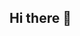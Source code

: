 ## Hi there 👋

<!--


# 👩‍💻 Your Name
Aspiring Data Scientist | [Your University Name]  
📍 Your City, Country · ✉️ [your.email@example.com] · 📞 [+123 456 7890]  
[GitHub](https://github.com/yourusername) · [LinkedIn](https://linkedin.com/in/yourprofile) · [Portfolio](https://yourportfolio.com)

---

## 🎓 Education

**Bachelor of Science in Data Science**  
_Your University Name_, City — _Expected Graduation: YYYY_  
- Relevant coursework: Machine Learning, Statistics, Python Programming, Data Structures

---

## 💼 Projects

**📊 COVID-19 Data Dashboard**  
_Visualized global COVID-19 cases using Python, Plotly & Dash_  
- Performed data cleaning with Pandas, visualization with Plotly  
- Deployed using Heroku and GitHub Pages  
[GitHub Repo](https://github.com/yourusername/covid-dashboard)

**🧠 Sentiment Analysis on Tweets**  
_Analyzed public sentiment using Natural Language Processing (NLP)_  
- Cleaned text data using NLTK and performed classification with Scikit-learn  
- Achieved 85% accuracy using Logistic Regression  

---

## 🛠️ Skills

- **Programming:** Python, R, SQL, Bash, Git  
- **Data Science:** Pandas, NumPy, Scikit-learn, TensorFlow, Matplotlib, Seaborn  
- **Tools:** Jupyter, Tableau, Excel, Power BI, GitHub  
- **Soft Skills:** Communication, Teamwork, Problem Solving

---

## 🏆 Certifications

- IBM Data Science Professional Certificate – Coursera (2024)  
- Google Data Analytics Certificate – Coursera (2023)

---

## 📚 Hobbies

- Reading about AI & Tech Ethics  
- Hiking & Nature Photography  
- Chess & Logical Puzzles  

---

## 📞 Contact

If you'd like to connect or collaborate, feel free to [email me](mailto:your.email@example.com).


-->
